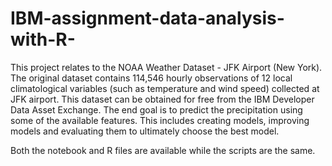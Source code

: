 # IBM-assignment-data-analysis-with-R-
This project relates to the NOAA Weather Dataset - JFK Airport (New York). The original dataset contains 114,546 hourly observations of 12 local climatological variables (such as temperature and wind speed) collected at JFK airport. This dataset can be obtained for free from the IBM Developer Data Asset Exchange.
The end goal is to predict the precipitation using some of the available features. This includes creating models, improving models and evaluating them to ultimately choose the best model.

Both the notebook and R files are available while the scripts are the same. 
